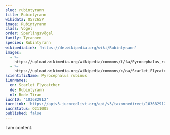 ```yaml
---
slug: rubintyrann
title: Rubintyrann
wikidata: Q572657
image: Rubintyrann
class: Vögel
order: Sperlingsvögel
family: Tyrannen
species: Rubintyrann
wikipediaLink: 'https://de.wikipedia.org/wiki/Rubintyrann'
images:
  - >-
    https://upload.wikimedia.org/wikipedia/commons/f/fa/Pyrocephalus_rubinus_-Piraju,_Sao_Paulo,_Brasil_-male-8.jpg
  - >-
    https://upload.wikimedia.org/wikipedia/commons/c/ca/Scarlet_Flycatcher,_female,_Ayolas,_Paraguay_(1).jpg
scientificName: Pyrocephalus rubinus
i18nNames:
  en: Scarlet Flycatcher
  de: Rubintyrann
  nl: Rode Tiran
iucnID: '103682912'
iucnLink: 'https://apiv3.iucnredlist.org/api/v3/taxonredirect/103682912'
iucnStatus: Q211005
published: false
---
```


I am content.
